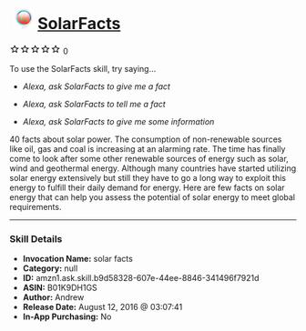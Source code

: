 # &nbsp;<img src="skill_icon" alt="SolarFacts icon" width="36"> [SolarFacts](http://alexa.amazon.com/#skills/amzn1.ask.skill.b9d58328-607e-44ee-8846-341496f7921d)
![0 stars](../../images/ic_star_border_black_18dp_1x.png)![0 stars](../../images/ic_star_border_black_18dp_1x.png)![0 stars](../../images/ic_star_border_black_18dp_1x.png)![0 stars](../../images/ic_star_border_black_18dp_1x.png)![0 stars](../../images/ic_star_border_black_18dp_1x.png) 0

To use the SolarFacts skill, try saying...

* *Alexa, ask SolarFacts to give me a fact*

* *Alexa, ask SolarFacts to tell me a fact*

* *Alexa, ask SolarFacts to give me some information*

40 facts about solar power. The consumption of non-renewable sources like oil, gas and coal is increasing at an alarming rate. The time has finally come to look after some other renewable sources of energy such as solar, wind and geothermal energy. Although many countries have started utilizing solar energy extensively but still they have to go a long way to exploit this energy to fulfill their daily demand for energy. Here are few facts on solar energy that can help you assess the potential of solar energy to meet global requirements.

***

### Skill Details

* **Invocation Name:** solar facts
* **Category:** null
* **ID:** amzn1.ask.skill.b9d58328-607e-44ee-8846-341496f7921d
* **ASIN:** B01K9DH1GS
* **Author:** Andrew
* **Release Date:** August 12, 2016 @ 03:07:41
* **In-App Purchasing:** No
